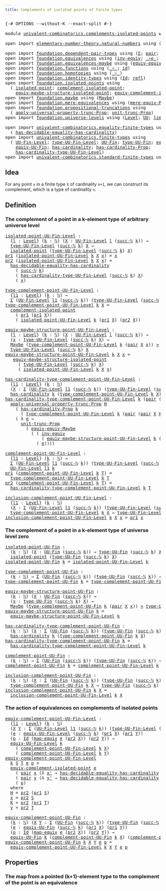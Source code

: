 ```yaml
---
title: Complements of isolated points of finite types
---
```


<pre class="Agda"><a id="72" class="Symbol">{-#</a> <a id="76" class="Keyword">OPTIONS</a> <a id="84" class="Pragma">--without-K</a> <a id="96" class="Pragma">--exact-split</a> <a id="110" class="Symbol">#-}</a>

<a id="115" class="Keyword">module</a> <a id="122" href="univalent-combinatorics.complements-isolated-points.html" class="Module">univalent-combinatorics.complements-isolated-points</a> <a id="174" class="Keyword">where</a>

<a id="181" class="Keyword">open</a> <a id="186" class="Keyword">import</a> <a id="193" href="elementary-number-theory.natural-numbers.html" class="Module">elementary-number-theory.natural-numbers</a> <a id="234" class="Keyword">using</a> <a id="240" class="Symbol">(</a><a id="241" href="elementary-number-theory.natural-numbers.html#1530" class="Datatype">ℕ</a><a id="242" class="Symbol">;</a> <a id="244" href="elementary-number-theory.natural-numbers.html#1551" class="InductiveConstructor">zero-ℕ</a><a id="250" class="Symbol">;</a> <a id="252" href="elementary-number-theory.natural-numbers.html#1564" class="InductiveConstructor">succ-ℕ</a><a id="258" class="Symbol">)</a>

<a id="261" class="Keyword">open</a> <a id="266" class="Keyword">import</a> <a id="273" href="foundation.dependent-pair-types.html" class="Module">foundation.dependent-pair-types</a> <a id="305" class="Keyword">using</a> <a id="311" class="Symbol">(</a><a id="312" href="foundation-core.dependent-pair-types.html#515" class="Record">Σ</a><a id="313" class="Symbol">;</a> <a id="315" href="foundation-core.dependent-pair-types.html#588" class="InductiveConstructor">pair</a><a id="319" class="Symbol">;</a> <a id="321" href="foundation-core.dependent-pair-types.html#605" class="Field">pr1</a><a id="324" class="Symbol">;</a> <a id="326" href="foundation-core.dependent-pair-types.html#617" class="Field">pr2</a><a id="329" class="Symbol">)</a>
<a id="331" class="Keyword">open</a> <a id="336" class="Keyword">import</a> <a id="343" href="foundation.equivalences.html" class="Module">foundation.equivalences</a> <a id="367" class="Keyword">using</a> <a id="373" class="Symbol">(</a><a id="374" href="foundation-core.equivalences.html#5721" class="Function">inv-equiv</a><a id="383" class="Symbol">;</a> <a id="385" href="foundation-core.equivalences.html#7869" class="Function Operator">_∘e_</a><a id="389" class="Symbol">;</a> <a id="391" href="foundation-core.equivalences.html#1621" class="Function Operator">_≃_</a><a id="394" class="Symbol">;</a> <a id="396" href="foundation-core.equivalences.html#1821" class="Function">map-equiv</a><a id="405" class="Symbol">)</a>
<a id="407" class="Keyword">open</a> <a id="412" class="Keyword">import</a> <a id="419" href="foundation.equivalences-maybe.html" class="Module">foundation.equivalences-maybe</a> <a id="449" class="Keyword">using</a> <a id="455" class="Symbol">(</a><a id="456" href="foundation.equivalences-maybe.html#15463" class="Function">equiv-equiv-Maybe</a><a id="473" class="Symbol">)</a>
<a id="475" class="Keyword">open</a> <a id="480" class="Keyword">import</a> <a id="487" href="foundation.functions.html" class="Module">foundation.functions</a> <a id="508" class="Keyword">using</a> <a id="514" class="Symbol">(</a><a id="515" href="foundation-core.functions.html#420" class="Function Operator">_∘_</a><a id="518" class="Symbol">;</a> <a id="520" href="foundation-core.functions.html#322" class="Function">id</a><a id="522" class="Symbol">)</a>
<a id="524" class="Keyword">open</a> <a id="529" class="Keyword">import</a> <a id="536" href="foundation.homotopies.html" class="Module">foundation.homotopies</a> <a id="558" class="Keyword">using</a> <a id="564" class="Symbol">(</a><a id="565" href="foundation-core.homotopies.html#627" class="Function Operator">_~_</a><a id="568" class="Symbol">)</a>
<a id="570" class="Keyword">open</a> <a id="575" class="Keyword">import</a> <a id="582" href="foundation.identity-types.html" class="Module">foundation.identity-types</a> <a id="608" class="Keyword">using</a> <a id="614" class="Symbol">(</a><a id="615" href="foundation-core.identity-types.html#1767" class="Datatype">Id</a><a id="617" class="Symbol">;</a> <a id="619" href="foundation-core.identity-types.html#1820" class="InductiveConstructor">refl</a><a id="623" class="Symbol">)</a>
<a id="625" class="Keyword">open</a> <a id="630" class="Keyword">import</a> <a id="637" href="foundation.isolated-points.html" class="Module">foundation.isolated-points</a> <a id="664" class="Keyword">using</a>
  <a id="672" class="Symbol">(</a> <a id="674" href="foundation.isolated-points.html#2337" class="Function">isolated-point</a><a id="688" class="Symbol">;</a> <a id="690" href="foundation.isolated-points.html#2473" class="Function">complement-isolated-point</a><a id="715" class="Symbol">;</a>
    <a id="721" href="foundation.isolated-points.html#11456" class="Function">equiv-maybe-structure-isolated-point</a><a id="757" class="Symbol">;</a> <a id="759" href="foundation.isolated-points.html#11989" class="Function">equiv-complement-isolated-point</a><a id="790" class="Symbol">)</a>
<a id="792" class="Keyword">open</a> <a id="797" class="Keyword">import</a> <a id="804" href="foundation.maybe.html" class="Module">foundation.maybe</a> <a id="821" class="Keyword">using</a> <a id="827" class="Symbol">(</a><a id="828" href="foundation.maybe.html#1463" class="Function">Maybe</a><a id="833" class="Symbol">)</a>
<a id="835" class="Keyword">open</a> <a id="840" class="Keyword">import</a> <a id="847" href="foundation.mere-equivalences.html" class="Module">foundation.mere-equivalences</a> <a id="876" class="Keyword">using</a> <a id="882" class="Symbol">(</a><a id="883" href="foundation.mere-equivalences.html#1301" class="Function">mere-equiv-Prop</a><a id="898" class="Symbol">)</a>
<a id="900" class="Keyword">open</a> <a id="905" class="Keyword">import</a> <a id="912" href="foundation.propositional-truncations.html" class="Module">foundation.propositional-truncations</a> <a id="949" class="Keyword">using</a>
  <a id="957" class="Symbol">(</a> <a id="959" href="foundation.propositional-truncations.html#5611" class="Function">apply-universal-property-trunc-Prop</a><a id="994" class="Symbol">;</a> <a id="996" href="foundation.propositional-truncations.html#2132" class="Function">unit-trunc-Prop</a><a id="1011" class="Symbol">)</a>
<a id="1013" class="Keyword">open</a> <a id="1018" class="Keyword">import</a> <a id="1025" href="foundation.universe-levels.html" class="Module">foundation.universe-levels</a> <a id="1052" class="Keyword">using</a> <a id="1058" class="Symbol">(</a><a id="1059" href="Agda.Primitive.html#597" class="Postulate">Level</a><a id="1064" class="Symbol">;</a> <a id="1066" href="foundation-core.universe-levels.html#235" class="Primitive">UU</a><a id="1068" class="Symbol">;</a> <a id="1070" href="Agda.Primitive.html#764" class="Primitive">lzero</a><a id="1075" class="Symbol">)</a>

<a id="1078" class="Keyword">open</a> <a id="1083" class="Keyword">import</a> <a id="1090" href="univalent-combinatorics.equality-finite-types.html" class="Module">univalent-combinatorics.equality-finite-types</a> <a id="1136" class="Keyword">using</a>
  <a id="1144" class="Symbol">(</a> <a id="1146" href="univalent-combinatorics.equality-finite-types.html#3057" class="Function">has-decidable-equality-has-cardinality</a><a id="1184" class="Symbol">)</a>
<a id="1186" class="Keyword">open</a> <a id="1191" class="Keyword">import</a> <a id="1198" href="univalent-combinatorics.finite-types.html" class="Module">univalent-combinatorics.finite-types</a> <a id="1235" class="Keyword">using</a>
  <a id="1243" class="Symbol">(</a> <a id="1245" href="univalent-combinatorics.finite-types.html#5255" class="Function">UU-Fin-Level</a><a id="1257" class="Symbol">;</a> <a id="1259" href="univalent-combinatorics.finite-types.html#5350" class="Function">type-UU-Fin-Level</a><a id="1276" class="Symbol">;</a> <a id="1278" href="univalent-combinatorics.finite-types.html#5722" class="Function">UU-Fin</a><a id="1284" class="Symbol">;</a> <a id="1286" href="univalent-combinatorics.finite-types.html#5784" class="Function">type-UU-Fin</a><a id="1297" class="Symbol">;</a> <a id="1299" href="univalent-combinatorics.finite-types.html#18951" class="Function">equiv-UU-Fin-Level</a><a id="1317" class="Symbol">;</a>
    <a id="1323" href="univalent-combinatorics.finite-types.html#20425" class="Function">equiv-UU-Fin</a><a id="1335" class="Symbol">;</a> <a id="1337" href="univalent-combinatorics.finite-types.html#5078" class="Function">has-cardinality</a><a id="1352" class="Symbol">;</a> <a id="1354" href="univalent-combinatorics.finite-types.html#4964" class="Function">has-cardinality-Prop</a><a id="1374" class="Symbol">;</a>
    <a id="1380" href="univalent-combinatorics.finite-types.html#5458" class="Function">has-cardinality-type-UU-Fin-Level</a><a id="1413" class="Symbol">)</a>
<a id="1415" class="Keyword">open</a> <a id="1420" class="Keyword">import</a> <a id="1427" href="univalent-combinatorics.standard-finite-types.html" class="Module">univalent-combinatorics.standard-finite-types</a> <a id="1473" class="Keyword">using</a> <a id="1479" class="Symbol">(</a><a id="1480" href="univalent-combinatorics.standard-finite-types.html#2396" class="Function">Fin</a><a id="1483" class="Symbol">)</a>
</pre>
## Idea

For any point `x` in a finite type `X` of cardinality `n+1`, we can construct its complement, which is a type of cardinality `n`.

## Definition

### The complement of a point in a k-element type of arbitrary universe level

<pre class="Agda"><a id="isolated-point-UU-Fin-Level"></a><a id="1732" href="univalent-combinatorics.complements-isolated-points.html#1732" class="Function">isolated-point-UU-Fin-Level</a> <a id="1760" class="Symbol">:</a>
  <a id="1764" class="Symbol">{</a><a id="1765" href="univalent-combinatorics.complements-isolated-points.html#1765" class="Bound">l</a> <a id="1767" class="Symbol">:</a> <a id="1769" href="Agda.Primitive.html#597" class="Postulate">Level</a><a id="1774" class="Symbol">}</a> <a id="1776" class="Symbol">(</a><a id="1777" href="univalent-combinatorics.complements-isolated-points.html#1777" class="Bound">k</a> <a id="1779" class="Symbol">:</a> <a id="1781" href="elementary-number-theory.natural-numbers.html#1530" class="Datatype">ℕ</a><a id="1782" class="Symbol">)</a> <a id="1784" class="Symbol">(</a><a id="1785" href="univalent-combinatorics.complements-isolated-points.html#1785" class="Bound">X</a> <a id="1787" class="Symbol">:</a> <a id="1789" href="univalent-combinatorics.finite-types.html#5255" class="Function">UU-Fin-Level</a> <a id="1802" href="univalent-combinatorics.complements-isolated-points.html#1765" class="Bound">l</a> <a id="1804" class="Symbol">(</a><a id="1805" href="elementary-number-theory.natural-numbers.html#1564" class="InductiveConstructor">succ-ℕ</a> <a id="1812" href="univalent-combinatorics.complements-isolated-points.html#1777" class="Bound">k</a><a id="1813" class="Symbol">))</a> <a id="1816" class="Symbol">→</a>
  <a id="1820" href="univalent-combinatorics.finite-types.html#5350" class="Function">type-UU-Fin-Level</a> <a id="1838" class="Symbol">(</a><a id="1839" href="elementary-number-theory.natural-numbers.html#1564" class="InductiveConstructor">succ-ℕ</a> <a id="1846" href="univalent-combinatorics.complements-isolated-points.html#1777" class="Bound">k</a><a id="1847" class="Symbol">)</a> <a id="1849" href="univalent-combinatorics.complements-isolated-points.html#1785" class="Bound">X</a> <a id="1851" class="Symbol">→</a>
  <a id="1855" href="foundation.isolated-points.html#2337" class="Function">isolated-point</a> <a id="1870" class="Symbol">(</a><a id="1871" href="univalent-combinatorics.finite-types.html#5350" class="Function">type-UU-Fin-Level</a> <a id="1889" class="Symbol">(</a><a id="1890" href="elementary-number-theory.natural-numbers.html#1564" class="InductiveConstructor">succ-ℕ</a> <a id="1897" href="univalent-combinatorics.complements-isolated-points.html#1777" class="Bound">k</a><a id="1898" class="Symbol">)</a> <a id="1900" href="univalent-combinatorics.complements-isolated-points.html#1785" class="Bound">X</a><a id="1901" class="Symbol">)</a>
<a id="1903" href="foundation-core.dependent-pair-types.html#605" class="Field">pr1</a> <a id="1907" class="Symbol">(</a><a id="1908" href="univalent-combinatorics.complements-isolated-points.html#1732" class="Function">isolated-point-UU-Fin-Level</a> <a id="1936" href="univalent-combinatorics.complements-isolated-points.html#1936" class="Bound">k</a> <a id="1938" href="univalent-combinatorics.complements-isolated-points.html#1938" class="Bound">X</a> <a id="1940" href="univalent-combinatorics.complements-isolated-points.html#1940" class="Bound">x</a><a id="1941" class="Symbol">)</a> <a id="1943" class="Symbol">=</a> <a id="1945" href="univalent-combinatorics.complements-isolated-points.html#1940" class="Bound">x</a>
<a id="1947" href="foundation-core.dependent-pair-types.html#617" class="Field">pr2</a> <a id="1951" class="Symbol">(</a><a id="1952" href="univalent-combinatorics.complements-isolated-points.html#1732" class="Function">isolated-point-UU-Fin-Level</a> <a id="1980" href="univalent-combinatorics.complements-isolated-points.html#1980" class="Bound">k</a> <a id="1982" href="univalent-combinatorics.complements-isolated-points.html#1982" class="Bound">X</a> <a id="1984" href="univalent-combinatorics.complements-isolated-points.html#1984" class="Bound">x</a><a id="1985" class="Symbol">)</a> <a id="1987" class="Symbol">=</a>
  <a id="1991" href="univalent-combinatorics.equality-finite-types.html#3057" class="Function">has-decidable-equality-has-cardinality</a>
    <a id="2034" class="Symbol">(</a> <a id="2036" href="elementary-number-theory.natural-numbers.html#1564" class="InductiveConstructor">succ-ℕ</a> <a id="2043" href="univalent-combinatorics.complements-isolated-points.html#1980" class="Bound">k</a><a id="2044" class="Symbol">)</a>
    <a id="2050" class="Symbol">(</a> <a id="2052" href="univalent-combinatorics.finite-types.html#5458" class="Function">has-cardinality-type-UU-Fin-Level</a> <a id="2086" class="Symbol">(</a><a id="2087" href="elementary-number-theory.natural-numbers.html#1564" class="InductiveConstructor">succ-ℕ</a> <a id="2094" href="univalent-combinatorics.complements-isolated-points.html#1980" class="Bound">k</a><a id="2095" class="Symbol">)</a> <a id="2097" href="univalent-combinatorics.complements-isolated-points.html#1982" class="Bound">X</a><a id="2098" class="Symbol">)</a>
    <a id="2104" class="Symbol">(</a> <a id="2106" href="univalent-combinatorics.complements-isolated-points.html#1984" class="Bound">x</a><a id="2107" class="Symbol">)</a>

<a id="type-complement-point-UU-Fin-Level"></a><a id="2110" href="univalent-combinatorics.complements-isolated-points.html#2110" class="Function">type-complement-point-UU-Fin-Level</a> <a id="2145" class="Symbol">:</a>
  <a id="2149" class="Symbol">{</a><a id="2150" href="univalent-combinatorics.complements-isolated-points.html#2150" class="Bound">l1</a> <a id="2153" class="Symbol">:</a> <a id="2155" href="Agda.Primitive.html#597" class="Postulate">Level</a><a id="2160" class="Symbol">}</a> <a id="2162" class="Symbol">(</a><a id="2163" href="univalent-combinatorics.complements-isolated-points.html#2163" class="Bound">k</a> <a id="2165" class="Symbol">:</a> <a id="2167" href="elementary-number-theory.natural-numbers.html#1530" class="Datatype">ℕ</a><a id="2168" class="Symbol">)</a> <a id="2170" class="Symbol">→</a>
  <a id="2174" href="foundation-core.dependent-pair-types.html#515" class="Record">Σ</a> <a id="2176" class="Symbol">(</a><a id="2177" href="univalent-combinatorics.finite-types.html#5255" class="Function">UU-Fin-Level</a> <a id="2190" href="univalent-combinatorics.complements-isolated-points.html#2150" class="Bound">l1</a> <a id="2193" class="Symbol">(</a><a id="2194" href="elementary-number-theory.natural-numbers.html#1564" class="InductiveConstructor">succ-ℕ</a> <a id="2201" href="univalent-combinatorics.complements-isolated-points.html#2163" class="Bound">k</a><a id="2202" class="Symbol">))</a> <a id="2205" class="Symbol">(</a><a id="2206" href="univalent-combinatorics.finite-types.html#5350" class="Function">type-UU-Fin-Level</a> <a id="2224" class="Symbol">(</a><a id="2225" href="elementary-number-theory.natural-numbers.html#1564" class="InductiveConstructor">succ-ℕ</a> <a id="2232" href="univalent-combinatorics.complements-isolated-points.html#2163" class="Bound">k</a><a id="2233" class="Symbol">))</a> <a id="2236" class="Symbol">→</a> <a id="2238" href="foundation-core.universe-levels.html#235" class="Primitive">UU</a> <a id="2241" href="univalent-combinatorics.complements-isolated-points.html#2150" class="Bound">l1</a>
<a id="2244" href="univalent-combinatorics.complements-isolated-points.html#2110" class="Function">type-complement-point-UU-Fin-Level</a> <a id="2279" href="univalent-combinatorics.complements-isolated-points.html#2279" class="Bound">k</a> <a id="2281" href="univalent-combinatorics.complements-isolated-points.html#2281" class="Bound">X</a> <a id="2283" class="Symbol">=</a>
  <a id="2287" href="foundation.isolated-points.html#2473" class="Function">complement-isolated-point</a>
    <a id="2317" class="Symbol">(</a> <a id="2319" href="foundation-core.dependent-pair-types.html#605" class="Field">pr1</a> <a id="2323" class="Symbol">(</a><a id="2324" href="foundation-core.dependent-pair-types.html#605" class="Field">pr1</a> <a id="2328" href="univalent-combinatorics.complements-isolated-points.html#2281" class="Bound">X</a><a id="2329" class="Symbol">))</a>
    <a id="2336" class="Symbol">(</a> <a id="2338" href="univalent-combinatorics.complements-isolated-points.html#1732" class="Function">isolated-point-UU-Fin-Level</a> <a id="2366" href="univalent-combinatorics.complements-isolated-points.html#2279" class="Bound">k</a> <a id="2368" class="Symbol">(</a><a id="2369" href="foundation-core.dependent-pair-types.html#605" class="Field">pr1</a> <a id="2373" href="univalent-combinatorics.complements-isolated-points.html#2281" class="Bound">X</a><a id="2374" class="Symbol">)</a> <a id="2376" class="Symbol">(</a><a id="2377" href="foundation-core.dependent-pair-types.html#617" class="Field">pr2</a> <a id="2381" href="univalent-combinatorics.complements-isolated-points.html#2281" class="Bound">X</a><a id="2382" class="Symbol">))</a>

<a id="equiv-maybe-structure-point-UU-Fin-Level"></a><a id="2386" href="univalent-combinatorics.complements-isolated-points.html#2386" class="Function">equiv-maybe-structure-point-UU-Fin-Level</a> <a id="2427" class="Symbol">:</a>
  <a id="2431" class="Symbol">{</a><a id="2432" href="univalent-combinatorics.complements-isolated-points.html#2432" class="Bound">l</a> <a id="2434" class="Symbol">:</a> <a id="2436" href="Agda.Primitive.html#597" class="Postulate">Level</a><a id="2441" class="Symbol">}</a> <a id="2443" class="Symbol">(</a><a id="2444" href="univalent-combinatorics.complements-isolated-points.html#2444" class="Bound">k</a> <a id="2446" class="Symbol">:</a> <a id="2448" href="elementary-number-theory.natural-numbers.html#1530" class="Datatype">ℕ</a><a id="2449" class="Symbol">)</a> <a id="2451" class="Symbol">(</a><a id="2452" href="univalent-combinatorics.complements-isolated-points.html#2452" class="Bound">X</a> <a id="2454" class="Symbol">:</a> <a id="2456" href="univalent-combinatorics.finite-types.html#5255" class="Function">UU-Fin-Level</a> <a id="2469" href="univalent-combinatorics.complements-isolated-points.html#2432" class="Bound">l</a> <a id="2471" class="Symbol">(</a><a id="2472" href="elementary-number-theory.natural-numbers.html#1564" class="InductiveConstructor">succ-ℕ</a> <a id="2479" href="univalent-combinatorics.complements-isolated-points.html#2444" class="Bound">k</a><a id="2480" class="Symbol">))</a> <a id="2483" class="Symbol">→</a>
  <a id="2487" class="Symbol">(</a><a id="2488" href="univalent-combinatorics.complements-isolated-points.html#2488" class="Bound">x</a> <a id="2490" class="Symbol">:</a> <a id="2492" href="univalent-combinatorics.finite-types.html#5350" class="Function">type-UU-Fin-Level</a> <a id="2510" class="Symbol">(</a><a id="2511" href="elementary-number-theory.natural-numbers.html#1564" class="InductiveConstructor">succ-ℕ</a> <a id="2518" href="univalent-combinatorics.complements-isolated-points.html#2444" class="Bound">k</a><a id="2519" class="Symbol">)</a> <a id="2521" href="univalent-combinatorics.complements-isolated-points.html#2452" class="Bound">X</a><a id="2522" class="Symbol">)</a> <a id="2524" class="Symbol">→</a>
  <a id="2528" href="foundation.maybe.html#1463" class="Function">Maybe</a> <a id="2534" class="Symbol">(</a><a id="2535" href="univalent-combinatorics.complements-isolated-points.html#2110" class="Function">type-complement-point-UU-Fin-Level</a> <a id="2570" href="univalent-combinatorics.complements-isolated-points.html#2444" class="Bound">k</a> <a id="2572" class="Symbol">(</a><a id="2573" href="foundation-core.dependent-pair-types.html#588" class="InductiveConstructor">pair</a> <a id="2578" href="univalent-combinatorics.complements-isolated-points.html#2452" class="Bound">X</a> <a id="2580" href="univalent-combinatorics.complements-isolated-points.html#2488" class="Bound">x</a><a id="2581" class="Symbol">))</a> <a id="2584" href="foundation-core.equivalences.html#1621" class="Function Operator">≃</a>
  <a id="2588" href="univalent-combinatorics.finite-types.html#5350" class="Function">type-UU-Fin-Level</a> <a id="2606" class="Symbol">(</a><a id="2607" href="elementary-number-theory.natural-numbers.html#1564" class="InductiveConstructor">succ-ℕ</a> <a id="2614" href="univalent-combinatorics.complements-isolated-points.html#2444" class="Bound">k</a><a id="2615" class="Symbol">)</a> <a id="2617" href="univalent-combinatorics.complements-isolated-points.html#2452" class="Bound">X</a>
<a id="2619" href="univalent-combinatorics.complements-isolated-points.html#2386" class="Function">equiv-maybe-structure-point-UU-Fin-Level</a> <a id="2660" href="univalent-combinatorics.complements-isolated-points.html#2660" class="Bound">k</a> <a id="2662" href="univalent-combinatorics.complements-isolated-points.html#2662" class="Bound">X</a> <a id="2664" href="univalent-combinatorics.complements-isolated-points.html#2664" class="Bound">x</a> <a id="2666" class="Symbol">=</a>
   <a id="2671" href="foundation.isolated-points.html#11456" class="Function">equiv-maybe-structure-isolated-point</a>
     <a id="2713" class="Symbol">(</a> <a id="2715" href="univalent-combinatorics.finite-types.html#5350" class="Function">type-UU-Fin-Level</a> <a id="2733" class="Symbol">(</a><a id="2734" href="elementary-number-theory.natural-numbers.html#1564" class="InductiveConstructor">succ-ℕ</a> <a id="2741" href="univalent-combinatorics.complements-isolated-points.html#2660" class="Bound">k</a><a id="2742" class="Symbol">)</a> <a id="2744" href="univalent-combinatorics.complements-isolated-points.html#2662" class="Bound">X</a><a id="2745" class="Symbol">)</a>
     <a id="2752" class="Symbol">(</a> <a id="2754" href="univalent-combinatorics.complements-isolated-points.html#1732" class="Function">isolated-point-UU-Fin-Level</a> <a id="2782" href="univalent-combinatorics.complements-isolated-points.html#2660" class="Bound">k</a> <a id="2784" href="univalent-combinatorics.complements-isolated-points.html#2662" class="Bound">X</a> <a id="2786" href="univalent-combinatorics.complements-isolated-points.html#2664" class="Bound">x</a><a id="2787" class="Symbol">)</a>

<a id="has-cardinality-type-complement-point-UU-Fin-Level"></a><a id="2790" href="univalent-combinatorics.complements-isolated-points.html#2790" class="Function">has-cardinality-type-complement-point-UU-Fin-Level</a> <a id="2841" class="Symbol">:</a>
  <a id="2845" class="Symbol">{</a><a id="2846" href="univalent-combinatorics.complements-isolated-points.html#2846" class="Bound">l1</a> <a id="2849" class="Symbol">:</a> <a id="2851" href="Agda.Primitive.html#597" class="Postulate">Level</a><a id="2856" class="Symbol">}</a> <a id="2858" class="Symbol">(</a><a id="2859" href="univalent-combinatorics.complements-isolated-points.html#2859" class="Bound">k</a> <a id="2861" class="Symbol">:</a> <a id="2863" href="elementary-number-theory.natural-numbers.html#1530" class="Datatype">ℕ</a><a id="2864" class="Symbol">)</a>
  <a id="2868" class="Symbol">(</a><a id="2869" href="univalent-combinatorics.complements-isolated-points.html#2869" class="Bound">X</a> <a id="2871" class="Symbol">:</a> <a id="2873" href="foundation-core.dependent-pair-types.html#515" class="Record">Σ</a> <a id="2875" class="Symbol">(</a><a id="2876" href="univalent-combinatorics.finite-types.html#5255" class="Function">UU-Fin-Level</a> <a id="2889" href="univalent-combinatorics.complements-isolated-points.html#2846" class="Bound">l1</a> <a id="2892" class="Symbol">(</a><a id="2893" href="elementary-number-theory.natural-numbers.html#1564" class="InductiveConstructor">succ-ℕ</a> <a id="2900" href="univalent-combinatorics.complements-isolated-points.html#2859" class="Bound">k</a><a id="2901" class="Symbol">))</a> <a id="2904" class="Symbol">(</a><a id="2905" href="univalent-combinatorics.finite-types.html#5350" class="Function">type-UU-Fin-Level</a> <a id="2923" class="Symbol">(</a><a id="2924" href="elementary-number-theory.natural-numbers.html#1564" class="InductiveConstructor">succ-ℕ</a> <a id="2931" href="univalent-combinatorics.complements-isolated-points.html#2859" class="Bound">k</a><a id="2932" class="Symbol">)))</a> <a id="2936" class="Symbol">→</a>
  <a id="2940" href="univalent-combinatorics.finite-types.html#5078" class="Function">has-cardinality</a> <a id="2956" href="univalent-combinatorics.complements-isolated-points.html#2859" class="Bound">k</a> <a id="2958" class="Symbol">(</a><a id="2959" href="univalent-combinatorics.complements-isolated-points.html#2110" class="Function">type-complement-point-UU-Fin-Level</a> <a id="2994" href="univalent-combinatorics.complements-isolated-points.html#2859" class="Bound">k</a> <a id="2996" href="univalent-combinatorics.complements-isolated-points.html#2869" class="Bound">X</a><a id="2997" class="Symbol">)</a>
<a id="2999" href="univalent-combinatorics.complements-isolated-points.html#2790" class="Function">has-cardinality-type-complement-point-UU-Fin-Level</a> <a id="3050" href="univalent-combinatorics.complements-isolated-points.html#3050" class="Bound">k</a> <a id="3052" class="Symbol">(</a><a id="3053" href="foundation-core.dependent-pair-types.html#588" class="InductiveConstructor">pair</a> <a id="3058" class="Symbol">(</a><a id="3059" href="foundation-core.dependent-pair-types.html#588" class="InductiveConstructor">pair</a> <a id="3064" href="univalent-combinatorics.complements-isolated-points.html#3064" class="Bound">X</a> <a id="3066" href="univalent-combinatorics.complements-isolated-points.html#3066" class="Bound">H</a><a id="3067" class="Symbol">)</a> <a id="3069" href="univalent-combinatorics.complements-isolated-points.html#3069" class="Bound">x</a><a id="3070" class="Symbol">)</a> <a id="3072" class="Symbol">=</a>
  <a id="3076" href="foundation.propositional-truncations.html#5611" class="Function">apply-universal-property-trunc-Prop</a> <a id="3112" href="univalent-combinatorics.complements-isolated-points.html#3066" class="Bound">H</a>
    <a id="3118" class="Symbol">(</a> <a id="3120" href="univalent-combinatorics.finite-types.html#4964" class="Function">has-cardinality-Prop</a> <a id="3141" href="univalent-combinatorics.complements-isolated-points.html#3050" class="Bound">k</a>
      <a id="3149" class="Symbol">(</a> <a id="3151" href="univalent-combinatorics.complements-isolated-points.html#2110" class="Function">type-complement-point-UU-Fin-Level</a> <a id="3186" href="univalent-combinatorics.complements-isolated-points.html#3050" class="Bound">k</a> <a id="3188" class="Symbol">(</a><a id="3189" href="foundation-core.dependent-pair-types.html#588" class="InductiveConstructor">pair</a> <a id="3194" class="Symbol">(</a><a id="3195" href="foundation-core.dependent-pair-types.html#588" class="InductiveConstructor">pair</a> <a id="3200" href="univalent-combinatorics.complements-isolated-points.html#3064" class="Bound">X</a> <a id="3202" href="univalent-combinatorics.complements-isolated-points.html#3066" class="Bound">H</a><a id="3203" class="Symbol">)</a> <a id="3205" href="univalent-combinatorics.complements-isolated-points.html#3069" class="Bound">x</a><a id="3206" class="Symbol">)))</a>
    <a id="3214" class="Symbol">(</a> <a id="3216" class="Symbol">λ</a> <a id="3218" href="univalent-combinatorics.complements-isolated-points.html#3218" class="Bound">e</a> <a id="3220" class="Symbol">→</a>
      <a id="3228" href="foundation.propositional-truncations.html#2132" class="Function">unit-trunc-Prop</a>
        <a id="3252" class="Symbol">(</a> <a id="3254" href="foundation.equivalences-maybe.html#15463" class="Function">equiv-equiv-Maybe</a>
          <a id="3282" class="Symbol">(</a> <a id="3284" class="Symbol">(</a> <a id="3286" href="foundation-core.equivalences.html#5721" class="Function">inv-equiv</a>
              <a id="3310" class="Symbol">(</a> <a id="3312" href="univalent-combinatorics.complements-isolated-points.html#2386" class="Function">equiv-maybe-structure-point-UU-Fin-Level</a> <a id="3353" href="univalent-combinatorics.complements-isolated-points.html#3050" class="Bound">k</a> <a id="3355" class="Symbol">(</a><a id="3356" href="foundation-core.dependent-pair-types.html#588" class="InductiveConstructor">pair</a> <a id="3361" href="univalent-combinatorics.complements-isolated-points.html#3064" class="Bound">X</a> <a id="3363" href="univalent-combinatorics.complements-isolated-points.html#3066" class="Bound">H</a><a id="3364" class="Symbol">)</a> <a id="3366" href="univalent-combinatorics.complements-isolated-points.html#3069" class="Bound">x</a><a id="3367" class="Symbol">))</a> <a id="3370" href="foundation-core.equivalences.html#7869" class="Function Operator">∘e</a>
            <a id="3385" class="Symbol">(</a> <a id="3387" href="univalent-combinatorics.complements-isolated-points.html#3218" class="Bound">e</a><a id="3388" class="Symbol">))))</a>
  
<a id="complement-point-UU-Fin-Level"></a><a id="3396" href="univalent-combinatorics.complements-isolated-points.html#3396" class="Function">complement-point-UU-Fin-Level</a> <a id="3426" class="Symbol">:</a>
  <a id="3430" class="Symbol">{</a><a id="3431" href="univalent-combinatorics.complements-isolated-points.html#3431" class="Bound">l1</a> <a id="3434" class="Symbol">:</a> <a id="3436" href="Agda.Primitive.html#597" class="Postulate">Level</a><a id="3441" class="Symbol">}</a> <a id="3443" class="Symbol">(</a><a id="3444" href="univalent-combinatorics.complements-isolated-points.html#3444" class="Bound">k</a> <a id="3446" class="Symbol">:</a> <a id="3448" href="elementary-number-theory.natural-numbers.html#1530" class="Datatype">ℕ</a><a id="3449" class="Symbol">)</a> <a id="3451" class="Symbol">→</a>
  <a id="3455" href="foundation-core.dependent-pair-types.html#515" class="Record">Σ</a> <a id="3457" class="Symbol">(</a><a id="3458" href="univalent-combinatorics.finite-types.html#5255" class="Function">UU-Fin-Level</a> <a id="3471" href="univalent-combinatorics.complements-isolated-points.html#3431" class="Bound">l1</a> <a id="3474" class="Symbol">(</a><a id="3475" href="elementary-number-theory.natural-numbers.html#1564" class="InductiveConstructor">succ-ℕ</a> <a id="3482" href="univalent-combinatorics.complements-isolated-points.html#3444" class="Bound">k</a><a id="3483" class="Symbol">))</a> <a id="3486" class="Symbol">(</a><a id="3487" href="univalent-combinatorics.finite-types.html#5350" class="Function">type-UU-Fin-Level</a> <a id="3505" class="Symbol">(</a><a id="3506" href="elementary-number-theory.natural-numbers.html#1564" class="InductiveConstructor">succ-ℕ</a> <a id="3513" href="univalent-combinatorics.complements-isolated-points.html#3444" class="Bound">k</a><a id="3514" class="Symbol">))</a> <a id="3517" class="Symbol">→</a>
  <a id="3521" href="univalent-combinatorics.finite-types.html#5255" class="Function">UU-Fin-Level</a> <a id="3534" href="univalent-combinatorics.complements-isolated-points.html#3431" class="Bound">l1</a> <a id="3537" href="univalent-combinatorics.complements-isolated-points.html#3444" class="Bound">k</a>
<a id="3539" href="foundation-core.dependent-pair-types.html#605" class="Field">pr1</a> <a id="3543" class="Symbol">(</a><a id="3544" href="univalent-combinatorics.complements-isolated-points.html#3396" class="Function">complement-point-UU-Fin-Level</a> <a id="3574" href="univalent-combinatorics.complements-isolated-points.html#3574" class="Bound">k</a> <a id="3576" href="univalent-combinatorics.complements-isolated-points.html#3576" class="Bound">T</a><a id="3577" class="Symbol">)</a> <a id="3579" class="Symbol">=</a>
  <a id="3583" href="univalent-combinatorics.complements-isolated-points.html#2110" class="Function">type-complement-point-UU-Fin-Level</a> <a id="3618" href="univalent-combinatorics.complements-isolated-points.html#3574" class="Bound">k</a> <a id="3620" href="univalent-combinatorics.complements-isolated-points.html#3576" class="Bound">T</a>
<a id="3622" href="foundation-core.dependent-pair-types.html#617" class="Field">pr2</a> <a id="3626" class="Symbol">(</a><a id="3627" href="univalent-combinatorics.complements-isolated-points.html#3396" class="Function">complement-point-UU-Fin-Level</a> <a id="3657" href="univalent-combinatorics.complements-isolated-points.html#3657" class="Bound">k</a> <a id="3659" href="univalent-combinatorics.complements-isolated-points.html#3659" class="Bound">T</a><a id="3660" class="Symbol">)</a> <a id="3662" class="Symbol">=</a>
  <a id="3666" href="univalent-combinatorics.complements-isolated-points.html#2790" class="Function">has-cardinality-type-complement-point-UU-Fin-Level</a> <a id="3717" href="univalent-combinatorics.complements-isolated-points.html#3657" class="Bound">k</a> <a id="3719" href="univalent-combinatorics.complements-isolated-points.html#3659" class="Bound">T</a>

<a id="inclusion-complement-point-UU-Fin-Level"></a><a id="3722" href="univalent-combinatorics.complements-isolated-points.html#3722" class="Function">inclusion-complement-point-UU-Fin-Level</a> <a id="3762" class="Symbol">:</a>
  <a id="3766" class="Symbol">{</a><a id="3767" href="univalent-combinatorics.complements-isolated-points.html#3767" class="Bound">l1</a> <a id="3770" class="Symbol">:</a> <a id="3772" href="Agda.Primitive.html#597" class="Postulate">Level</a><a id="3777" class="Symbol">}</a> <a id="3779" class="Symbol">(</a><a id="3780" href="univalent-combinatorics.complements-isolated-points.html#3780" class="Bound">k</a> <a id="3782" class="Symbol">:</a> <a id="3784" href="elementary-number-theory.natural-numbers.html#1530" class="Datatype">ℕ</a><a id="3785" class="Symbol">)</a>
  <a id="3789" class="Symbol">(</a><a id="3790" href="univalent-combinatorics.complements-isolated-points.html#3790" class="Bound">X</a> <a id="3792" class="Symbol">:</a> <a id="3794" href="foundation-core.dependent-pair-types.html#515" class="Record">Σ</a> <a id="3796" class="Symbol">(</a><a id="3797" href="univalent-combinatorics.finite-types.html#5255" class="Function">UU-Fin-Level</a> <a id="3810" href="univalent-combinatorics.complements-isolated-points.html#3767" class="Bound">l1</a> <a id="3813" class="Symbol">(</a><a id="3814" href="elementary-number-theory.natural-numbers.html#1564" class="InductiveConstructor">succ-ℕ</a> <a id="3821" href="univalent-combinatorics.complements-isolated-points.html#3780" class="Bound">k</a><a id="3822" class="Symbol">))</a> <a id="3825" class="Symbol">(</a><a id="3826" href="univalent-combinatorics.finite-types.html#5350" class="Function">type-UU-Fin-Level</a> <a id="3844" class="Symbol">(</a><a id="3845" href="elementary-number-theory.natural-numbers.html#1564" class="InductiveConstructor">succ-ℕ</a> <a id="3852" href="univalent-combinatorics.complements-isolated-points.html#3780" class="Bound">k</a><a id="3853" class="Symbol">)))</a> <a id="3857" class="Symbol">→</a>
  <a id="3861" href="univalent-combinatorics.complements-isolated-points.html#2110" class="Function">type-complement-point-UU-Fin-Level</a> <a id="3896" href="univalent-combinatorics.complements-isolated-points.html#3780" class="Bound">k</a> <a id="3898" href="univalent-combinatorics.complements-isolated-points.html#3790" class="Bound">X</a> <a id="3900" class="Symbol">→</a> <a id="3902" href="univalent-combinatorics.finite-types.html#5350" class="Function">type-UU-Fin-Level</a> <a id="3920" class="Symbol">(</a><a id="3921" href="elementary-number-theory.natural-numbers.html#1564" class="InductiveConstructor">succ-ℕ</a> <a id="3928" href="univalent-combinatorics.complements-isolated-points.html#3780" class="Bound">k</a><a id="3929" class="Symbol">)</a> <a id="3931" class="Symbol">(</a><a id="3932" href="foundation-core.dependent-pair-types.html#605" class="Field">pr1</a> <a id="3936" href="univalent-combinatorics.complements-isolated-points.html#3790" class="Bound">X</a><a id="3937" class="Symbol">)</a>
<a id="3939" href="univalent-combinatorics.complements-isolated-points.html#3722" class="Function">inclusion-complement-point-UU-Fin-Level</a> <a id="3979" href="univalent-combinatorics.complements-isolated-points.html#3979" class="Bound">k</a> <a id="3981" href="univalent-combinatorics.complements-isolated-points.html#3981" class="Bound">X</a> <a id="3983" href="univalent-combinatorics.complements-isolated-points.html#3983" class="Bound">x</a> <a id="3985" class="Symbol">=</a> <a id="3987" href="foundation-core.dependent-pair-types.html#605" class="Field">pr1</a> <a id="3991" href="univalent-combinatorics.complements-isolated-points.html#3983" class="Bound">x</a>
</pre>
### The complement of a point in a k-element type of universe level zero

<pre class="Agda"><a id="isolated-point-UU-Fin"></a><a id="4080" href="univalent-combinatorics.complements-isolated-points.html#4080" class="Function">isolated-point-UU-Fin</a> <a id="4102" class="Symbol">:</a>
  <a id="4106" class="Symbol">(</a><a id="4107" href="univalent-combinatorics.complements-isolated-points.html#4107" class="Bound">k</a> <a id="4109" class="Symbol">:</a> <a id="4111" href="elementary-number-theory.natural-numbers.html#1530" class="Datatype">ℕ</a><a id="4112" class="Symbol">)</a> <a id="4114" class="Symbol">(</a><a id="4115" href="univalent-combinatorics.complements-isolated-points.html#4115" class="Bound">X</a> <a id="4117" class="Symbol">:</a> <a id="4119" href="univalent-combinatorics.finite-types.html#5722" class="Function">UU-Fin</a> <a id="4126" class="Symbol">(</a><a id="4127" href="elementary-number-theory.natural-numbers.html#1564" class="InductiveConstructor">succ-ℕ</a> <a id="4134" href="univalent-combinatorics.complements-isolated-points.html#4107" class="Bound">k</a><a id="4135" class="Symbol">))</a> <a id="4138" class="Symbol">→</a> <a id="4140" href="univalent-combinatorics.finite-types.html#5784" class="Function">type-UU-Fin</a> <a id="4152" class="Symbol">(</a><a id="4153" href="elementary-number-theory.natural-numbers.html#1564" class="InductiveConstructor">succ-ℕ</a> <a id="4160" href="univalent-combinatorics.complements-isolated-points.html#4107" class="Bound">k</a><a id="4161" class="Symbol">)</a> <a id="4163" href="univalent-combinatorics.complements-isolated-points.html#4115" class="Bound">X</a> <a id="4165" class="Symbol">→</a>
  <a id="4169" href="foundation.isolated-points.html#2337" class="Function">isolated-point</a> <a id="4184" class="Symbol">(</a><a id="4185" href="univalent-combinatorics.finite-types.html#5784" class="Function">type-UU-Fin</a> <a id="4197" class="Symbol">(</a><a id="4198" href="elementary-number-theory.natural-numbers.html#1564" class="InductiveConstructor">succ-ℕ</a> <a id="4205" href="univalent-combinatorics.complements-isolated-points.html#4107" class="Bound">k</a><a id="4206" class="Symbol">)</a> <a id="4208" href="univalent-combinatorics.complements-isolated-points.html#4115" class="Bound">X</a><a id="4209" class="Symbol">)</a>
<a id="4211" href="univalent-combinatorics.complements-isolated-points.html#4080" class="Function">isolated-point-UU-Fin</a> <a id="4233" href="univalent-combinatorics.complements-isolated-points.html#4233" class="Bound">k</a> <a id="4235" class="Symbol">=</a> <a id="4237" href="univalent-combinatorics.complements-isolated-points.html#1732" class="Function">isolated-point-UU-Fin-Level</a> <a id="4265" href="univalent-combinatorics.complements-isolated-points.html#4233" class="Bound">k</a>

<a id="type-complement-point-UU-Fin"></a><a id="4268" href="univalent-combinatorics.complements-isolated-points.html#4268" class="Function">type-complement-point-UU-Fin</a> <a id="4297" class="Symbol">:</a>
  <a id="4301" class="Symbol">(</a><a id="4302" href="univalent-combinatorics.complements-isolated-points.html#4302" class="Bound">k</a> <a id="4304" class="Symbol">:</a> <a id="4306" href="elementary-number-theory.natural-numbers.html#1530" class="Datatype">ℕ</a><a id="4307" class="Symbol">)</a> <a id="4309" class="Symbol">→</a> <a id="4311" href="foundation-core.dependent-pair-types.html#515" class="Record">Σ</a> <a id="4313" class="Symbol">(</a><a id="4314" href="univalent-combinatorics.finite-types.html#5722" class="Function">UU-Fin</a> <a id="4321" class="Symbol">(</a><a id="4322" href="elementary-number-theory.natural-numbers.html#1564" class="InductiveConstructor">succ-ℕ</a> <a id="4329" href="univalent-combinatorics.complements-isolated-points.html#4302" class="Bound">k</a><a id="4330" class="Symbol">))</a> <a id="4333" class="Symbol">(</a><a id="4334" href="univalent-combinatorics.finite-types.html#5784" class="Function">type-UU-Fin</a> <a id="4346" class="Symbol">(</a><a id="4347" href="elementary-number-theory.natural-numbers.html#1564" class="InductiveConstructor">succ-ℕ</a> <a id="4354" href="univalent-combinatorics.complements-isolated-points.html#4302" class="Bound">k</a><a id="4355" class="Symbol">))</a> <a id="4358" class="Symbol">→</a> <a id="4360" href="foundation-core.universe-levels.html#235" class="Primitive">UU</a> <a id="4363" href="Agda.Primitive.html#764" class="Primitive">lzero</a>
<a id="4369" href="univalent-combinatorics.complements-isolated-points.html#4268" class="Function">type-complement-point-UU-Fin</a> <a id="4398" href="univalent-combinatorics.complements-isolated-points.html#4398" class="Bound">k</a> <a id="4400" class="Symbol">=</a> <a id="4402" href="univalent-combinatorics.complements-isolated-points.html#2110" class="Function">type-complement-point-UU-Fin-Level</a> <a id="4437" href="univalent-combinatorics.complements-isolated-points.html#4398" class="Bound">k</a>

<a id="equiv-maybe-structure-point-UU-Fin"></a><a id="4440" href="univalent-combinatorics.complements-isolated-points.html#4440" class="Function">equiv-maybe-structure-point-UU-Fin</a> <a id="4475" class="Symbol">:</a>
  <a id="4479" class="Symbol">(</a><a id="4480" href="univalent-combinatorics.complements-isolated-points.html#4480" class="Bound">k</a> <a id="4482" class="Symbol">:</a> <a id="4484" href="elementary-number-theory.natural-numbers.html#1530" class="Datatype">ℕ</a><a id="4485" class="Symbol">)</a> <a id="4487" class="Symbol">(</a><a id="4488" href="univalent-combinatorics.complements-isolated-points.html#4488" class="Bound">X</a> <a id="4490" class="Symbol">:</a> <a id="4492" href="univalent-combinatorics.finite-types.html#5722" class="Function">UU-Fin</a> <a id="4499" class="Symbol">(</a><a id="4500" href="elementary-number-theory.natural-numbers.html#1564" class="InductiveConstructor">succ-ℕ</a> <a id="4507" href="univalent-combinatorics.complements-isolated-points.html#4480" class="Bound">k</a><a id="4508" class="Symbol">))</a> <a id="4511" class="Symbol">→</a>
  <a id="4515" class="Symbol">(</a><a id="4516" href="univalent-combinatorics.complements-isolated-points.html#4516" class="Bound">x</a> <a id="4518" class="Symbol">:</a> <a id="4520" href="univalent-combinatorics.finite-types.html#5784" class="Function">type-UU-Fin</a> <a id="4532" class="Symbol">(</a><a id="4533" href="elementary-number-theory.natural-numbers.html#1564" class="InductiveConstructor">succ-ℕ</a> <a id="4540" href="univalent-combinatorics.complements-isolated-points.html#4480" class="Bound">k</a><a id="4541" class="Symbol">)</a> <a id="4543" href="univalent-combinatorics.complements-isolated-points.html#4488" class="Bound">X</a><a id="4544" class="Symbol">)</a> <a id="4546" class="Symbol">→</a>
  <a id="4550" href="foundation.maybe.html#1463" class="Function">Maybe</a> <a id="4556" class="Symbol">(</a><a id="4557" href="univalent-combinatorics.complements-isolated-points.html#4268" class="Function">type-complement-point-UU-Fin</a> <a id="4586" href="univalent-combinatorics.complements-isolated-points.html#4480" class="Bound">k</a> <a id="4588" class="Symbol">(</a><a id="4589" href="foundation-core.dependent-pair-types.html#588" class="InductiveConstructor">pair</a> <a id="4594" href="univalent-combinatorics.complements-isolated-points.html#4488" class="Bound">X</a> <a id="4596" href="univalent-combinatorics.complements-isolated-points.html#4516" class="Bound">x</a><a id="4597" class="Symbol">))</a> <a id="4600" href="foundation-core.equivalences.html#1621" class="Function Operator">≃</a> <a id="4602" href="univalent-combinatorics.finite-types.html#5784" class="Function">type-UU-Fin</a> <a id="4614" class="Symbol">(</a><a id="4615" href="elementary-number-theory.natural-numbers.html#1564" class="InductiveConstructor">succ-ℕ</a> <a id="4622" href="univalent-combinatorics.complements-isolated-points.html#4480" class="Bound">k</a><a id="4623" class="Symbol">)</a> <a id="4625" href="univalent-combinatorics.complements-isolated-points.html#4488" class="Bound">X</a>
<a id="4627" href="univalent-combinatorics.complements-isolated-points.html#4440" class="Function">equiv-maybe-structure-point-UU-Fin</a> <a id="4662" href="univalent-combinatorics.complements-isolated-points.html#4662" class="Bound">k</a> <a id="4664" class="Symbol">=</a>
  <a id="4668" href="univalent-combinatorics.complements-isolated-points.html#2386" class="Function">equiv-maybe-structure-point-UU-Fin-Level</a> <a id="4709" href="univalent-combinatorics.complements-isolated-points.html#4662" class="Bound">k</a>

<a id="has-cardinality-type-complement-point-UU-Fin"></a><a id="4712" href="univalent-combinatorics.complements-isolated-points.html#4712" class="Function">has-cardinality-type-complement-point-UU-Fin</a> <a id="4757" class="Symbol">:</a>
  <a id="4761" class="Symbol">(</a><a id="4762" href="univalent-combinatorics.complements-isolated-points.html#4762" class="Bound">k</a> <a id="4764" class="Symbol">:</a> <a id="4766" href="elementary-number-theory.natural-numbers.html#1530" class="Datatype">ℕ</a><a id="4767" class="Symbol">)</a> <a id="4769" class="Symbol">(</a><a id="4770" href="univalent-combinatorics.complements-isolated-points.html#4770" class="Bound">X</a> <a id="4772" class="Symbol">:</a> <a id="4774" href="foundation-core.dependent-pair-types.html#515" class="Record">Σ</a> <a id="4776" class="Symbol">(</a><a id="4777" href="univalent-combinatorics.finite-types.html#5722" class="Function">UU-Fin</a> <a id="4784" class="Symbol">(</a><a id="4785" href="elementary-number-theory.natural-numbers.html#1564" class="InductiveConstructor">succ-ℕ</a> <a id="4792" href="univalent-combinatorics.complements-isolated-points.html#4762" class="Bound">k</a><a id="4793" class="Symbol">))</a> <a id="4796" class="Symbol">(</a><a id="4797" href="univalent-combinatorics.finite-types.html#5784" class="Function">type-UU-Fin</a> <a id="4809" class="Symbol">(</a><a id="4810" href="elementary-number-theory.natural-numbers.html#1564" class="InductiveConstructor">succ-ℕ</a> <a id="4817" href="univalent-combinatorics.complements-isolated-points.html#4762" class="Bound">k</a><a id="4818" class="Symbol">)))</a> <a id="4822" class="Symbol">→</a>
  <a id="4826" href="univalent-combinatorics.finite-types.html#5078" class="Function">has-cardinality</a> <a id="4842" href="univalent-combinatorics.complements-isolated-points.html#4762" class="Bound">k</a> <a id="4844" class="Symbol">(</a><a id="4845" href="univalent-combinatorics.complements-isolated-points.html#4268" class="Function">type-complement-point-UU-Fin</a> <a id="4874" href="univalent-combinatorics.complements-isolated-points.html#4762" class="Bound">k</a> <a id="4876" href="univalent-combinatorics.complements-isolated-points.html#4770" class="Bound">X</a><a id="4877" class="Symbol">)</a>
<a id="4879" href="univalent-combinatorics.complements-isolated-points.html#4712" class="Function">has-cardinality-type-complement-point-UU-Fin</a> <a id="4924" href="univalent-combinatorics.complements-isolated-points.html#4924" class="Bound">k</a> <a id="4926" class="Symbol">=</a>
  <a id="4930" href="univalent-combinatorics.complements-isolated-points.html#2790" class="Function">has-cardinality-type-complement-point-UU-Fin-Level</a> <a id="4981" href="univalent-combinatorics.complements-isolated-points.html#4924" class="Bound">k</a>
            
<a id="complement-point-UU-Fin"></a><a id="4996" href="univalent-combinatorics.complements-isolated-points.html#4996" class="Function">complement-point-UU-Fin</a> <a id="5020" class="Symbol">:</a>
  <a id="5024" class="Symbol">(</a><a id="5025" href="univalent-combinatorics.complements-isolated-points.html#5025" class="Bound">k</a> <a id="5027" class="Symbol">:</a> <a id="5029" href="elementary-number-theory.natural-numbers.html#1530" class="Datatype">ℕ</a><a id="5030" class="Symbol">)</a> <a id="5032" class="Symbol">→</a> <a id="5034" href="foundation-core.dependent-pair-types.html#515" class="Record">Σ</a> <a id="5036" class="Symbol">(</a><a id="5037" href="univalent-combinatorics.finite-types.html#5722" class="Function">UU-Fin</a> <a id="5044" class="Symbol">(</a><a id="5045" href="elementary-number-theory.natural-numbers.html#1564" class="InductiveConstructor">succ-ℕ</a> <a id="5052" href="univalent-combinatorics.complements-isolated-points.html#5025" class="Bound">k</a><a id="5053" class="Symbol">))</a> <a id="5056" class="Symbol">(</a><a id="5057" href="univalent-combinatorics.finite-types.html#5784" class="Function">type-UU-Fin</a> <a id="5069" class="Symbol">(</a><a id="5070" href="elementary-number-theory.natural-numbers.html#1564" class="InductiveConstructor">succ-ℕ</a> <a id="5077" href="univalent-combinatorics.complements-isolated-points.html#5025" class="Bound">k</a><a id="5078" class="Symbol">))</a> <a id="5081" class="Symbol">→</a> <a id="5083" href="univalent-combinatorics.finite-types.html#5722" class="Function">UU-Fin</a> <a id="5090" href="univalent-combinatorics.complements-isolated-points.html#5025" class="Bound">k</a>
<a id="5092" href="univalent-combinatorics.complements-isolated-points.html#4996" class="Function">complement-point-UU-Fin</a> <a id="5116" href="univalent-combinatorics.complements-isolated-points.html#5116" class="Bound">k</a> <a id="5118" class="Symbol">=</a> <a id="5120" href="univalent-combinatorics.complements-isolated-points.html#3396" class="Function">complement-point-UU-Fin-Level</a> <a id="5150" href="univalent-combinatorics.complements-isolated-points.html#5116" class="Bound">k</a>

<a id="inclusion-complement-point-UU-Fin"></a><a id="5153" href="univalent-combinatorics.complements-isolated-points.html#5153" class="Function">inclusion-complement-point-UU-Fin</a> <a id="5187" class="Symbol">:</a>
  <a id="5191" class="Symbol">(</a><a id="5192" href="univalent-combinatorics.complements-isolated-points.html#5192" class="Bound">k</a> <a id="5194" class="Symbol">:</a> <a id="5196" href="elementary-number-theory.natural-numbers.html#1530" class="Datatype">ℕ</a><a id="5197" class="Symbol">)</a> <a id="5199" class="Symbol">(</a><a id="5200" href="univalent-combinatorics.complements-isolated-points.html#5200" class="Bound">X</a> <a id="5202" class="Symbol">:</a> <a id="5204" href="foundation-core.dependent-pair-types.html#515" class="Record">Σ</a> <a id="5206" class="Symbol">(</a><a id="5207" href="univalent-combinatorics.finite-types.html#5722" class="Function">UU-Fin</a> <a id="5214" class="Symbol">(</a><a id="5215" href="elementary-number-theory.natural-numbers.html#1564" class="InductiveConstructor">succ-ℕ</a> <a id="5222" href="univalent-combinatorics.complements-isolated-points.html#5192" class="Bound">k</a><a id="5223" class="Symbol">))</a> <a id="5226" class="Symbol">(</a><a id="5227" href="univalent-combinatorics.finite-types.html#5784" class="Function">type-UU-Fin</a> <a id="5239" class="Symbol">(</a><a id="5240" href="elementary-number-theory.natural-numbers.html#1564" class="InductiveConstructor">succ-ℕ</a> <a id="5247" href="univalent-combinatorics.complements-isolated-points.html#5192" class="Bound">k</a><a id="5248" class="Symbol">)))</a> <a id="5252" class="Symbol">→</a>
  <a id="5256" href="univalent-combinatorics.complements-isolated-points.html#4268" class="Function">type-complement-point-UU-Fin</a> <a id="5285" href="univalent-combinatorics.complements-isolated-points.html#5192" class="Bound">k</a> <a id="5287" href="univalent-combinatorics.complements-isolated-points.html#5200" class="Bound">X</a> <a id="5289" class="Symbol">→</a> <a id="5291" href="univalent-combinatorics.finite-types.html#5784" class="Function">type-UU-Fin</a> <a id="5303" class="Symbol">(</a><a id="5304" href="elementary-number-theory.natural-numbers.html#1564" class="InductiveConstructor">succ-ℕ</a> <a id="5311" href="univalent-combinatorics.complements-isolated-points.html#5192" class="Bound">k</a><a id="5312" class="Symbol">)</a> <a id="5314" class="Symbol">(</a><a id="5315" href="foundation-core.dependent-pair-types.html#605" class="Field">pr1</a> <a id="5319" href="univalent-combinatorics.complements-isolated-points.html#5200" class="Bound">X</a><a id="5320" class="Symbol">)</a>
<a id="5322" href="univalent-combinatorics.complements-isolated-points.html#5153" class="Function">inclusion-complement-point-UU-Fin</a> <a id="5356" href="univalent-combinatorics.complements-isolated-points.html#5356" class="Bound">k</a> <a id="5358" href="univalent-combinatorics.complements-isolated-points.html#5358" class="Bound">X</a> <a id="5360" class="Symbol">=</a>
  <a id="5364" href="univalent-combinatorics.complements-isolated-points.html#3722" class="Function">inclusion-complement-point-UU-Fin-Level</a> <a id="5404" href="univalent-combinatorics.complements-isolated-points.html#5356" class="Bound">k</a> <a id="5406" href="univalent-combinatorics.complements-isolated-points.html#5358" class="Bound">X</a>
</pre>
### The action of equivalences on complements of isolated points

<pre class="Agda"><a id="equiv-complement-point-UU-Fin-Level"></a><a id="5487" href="univalent-combinatorics.complements-isolated-points.html#5487" class="Function">equiv-complement-point-UU-Fin-Level</a> <a id="5523" class="Symbol">:</a>
  <a id="5527" class="Symbol">{</a><a id="5528" href="univalent-combinatorics.complements-isolated-points.html#5528" class="Bound">l1</a> <a id="5531" class="Symbol">:</a> <a id="5533" href="Agda.Primitive.html#597" class="Postulate">Level</a><a id="5538" class="Symbol">}</a> <a id="5540" class="Symbol">(</a><a id="5541" href="univalent-combinatorics.complements-isolated-points.html#5541" class="Bound">k</a> <a id="5543" class="Symbol">:</a> <a id="5545" href="elementary-number-theory.natural-numbers.html#1530" class="Datatype">ℕ</a><a id="5546" class="Symbol">)</a>
  <a id="5550" class="Symbol">(</a><a id="5551" href="univalent-combinatorics.complements-isolated-points.html#5551" class="Bound">X</a> <a id="5553" href="univalent-combinatorics.complements-isolated-points.html#5553" class="Bound">Y</a> <a id="5555" class="Symbol">:</a> <a id="5557" href="foundation-core.dependent-pair-types.html#515" class="Record">Σ</a> <a id="5559" class="Symbol">(</a><a id="5560" href="univalent-combinatorics.finite-types.html#5255" class="Function">UU-Fin-Level</a> <a id="5573" href="univalent-combinatorics.complements-isolated-points.html#5528" class="Bound">l1</a> <a id="5576" class="Symbol">(</a><a id="5577" href="elementary-number-theory.natural-numbers.html#1564" class="InductiveConstructor">succ-ℕ</a> <a id="5584" href="univalent-combinatorics.complements-isolated-points.html#5541" class="Bound">k</a><a id="5585" class="Symbol">))</a> <a id="5588" class="Symbol">(</a><a id="5589" href="univalent-combinatorics.finite-types.html#5350" class="Function">type-UU-Fin-Level</a> <a id="5607" class="Symbol">(</a><a id="5608" href="elementary-number-theory.natural-numbers.html#1564" class="InductiveConstructor">succ-ℕ</a> <a id="5615" href="univalent-combinatorics.complements-isolated-points.html#5541" class="Bound">k</a><a id="5616" class="Symbol">)))</a> <a id="5620" class="Symbol">→</a>
  <a id="5624" class="Symbol">(</a><a id="5625" href="univalent-combinatorics.complements-isolated-points.html#5625" class="Bound">e</a> <a id="5627" class="Symbol">:</a> <a id="5629" href="univalent-combinatorics.finite-types.html#18951" class="Function">equiv-UU-Fin-Level</a> <a id="5648" class="Symbol">(</a><a id="5649" href="elementary-number-theory.natural-numbers.html#1564" class="InductiveConstructor">succ-ℕ</a> <a id="5656" href="univalent-combinatorics.complements-isolated-points.html#5541" class="Bound">k</a><a id="5657" class="Symbol">)</a> <a id="5659" class="Symbol">(</a><a id="5660" href="foundation-core.dependent-pair-types.html#605" class="Field">pr1</a> <a id="5664" href="univalent-combinatorics.complements-isolated-points.html#5551" class="Bound">X</a><a id="5665" class="Symbol">)</a> <a id="5667" class="Symbol">(</a><a id="5668" href="foundation-core.dependent-pair-types.html#605" class="Field">pr1</a> <a id="5672" href="univalent-combinatorics.complements-isolated-points.html#5553" class="Bound">Y</a><a id="5673" class="Symbol">))</a>
  <a id="5678" class="Symbol">(</a><a id="5679" href="univalent-combinatorics.complements-isolated-points.html#5679" class="Bound">p</a> <a id="5681" class="Symbol">:</a> <a id="5683" href="foundation-core.identity-types.html#1767" class="Datatype">Id</a> <a id="5686" class="Symbol">(</a><a id="5687" href="foundation-core.equivalences.html#1821" class="Function">map-equiv</a> <a id="5697" href="univalent-combinatorics.complements-isolated-points.html#5625" class="Bound">e</a> <a id="5699" class="Symbol">(</a><a id="5700" href="foundation-core.dependent-pair-types.html#617" class="Field">pr2</a> <a id="5704" href="univalent-combinatorics.complements-isolated-points.html#5551" class="Bound">X</a><a id="5705" class="Symbol">))</a> <a id="5708" class="Symbol">(</a><a id="5709" href="foundation-core.dependent-pair-types.html#617" class="Field">pr2</a> <a id="5713" href="univalent-combinatorics.complements-isolated-points.html#5553" class="Bound">Y</a><a id="5714" class="Symbol">))</a> <a id="5717" class="Symbol">→</a>
  <a id="5721" href="univalent-combinatorics.finite-types.html#18951" class="Function">equiv-UU-Fin-Level</a> <a id="5740" href="univalent-combinatorics.complements-isolated-points.html#5541" class="Bound">k</a>
    <a id="5746" class="Symbol">(</a> <a id="5748" href="univalent-combinatorics.complements-isolated-points.html#3396" class="Function">complement-point-UU-Fin-Level</a> <a id="5778" href="univalent-combinatorics.complements-isolated-points.html#5541" class="Bound">k</a> <a id="5780" href="univalent-combinatorics.complements-isolated-points.html#5551" class="Bound">X</a><a id="5781" class="Symbol">)</a>
    <a id="5787" class="Symbol">(</a> <a id="5789" href="univalent-combinatorics.complements-isolated-points.html#3396" class="Function">complement-point-UU-Fin-Level</a> <a id="5819" href="univalent-combinatorics.complements-isolated-points.html#5541" class="Bound">k</a> <a id="5821" href="univalent-combinatorics.complements-isolated-points.html#5553" class="Bound">Y</a><a id="5822" class="Symbol">)</a>
<a id="5824" href="univalent-combinatorics.complements-isolated-points.html#5487" class="Function">equiv-complement-point-UU-Fin-Level</a>
  <a id="5862" href="univalent-combinatorics.complements-isolated-points.html#5862" class="Bound">k</a> <a id="5864" href="univalent-combinatorics.complements-isolated-points.html#5864" class="Bound">S</a> <a id="5866" href="univalent-combinatorics.complements-isolated-points.html#5866" class="Bound">T</a> <a id="5868" href="univalent-combinatorics.complements-isolated-points.html#5868" class="Bound">e</a> <a id="5870" href="univalent-combinatorics.complements-isolated-points.html#5870" class="Bound">p</a> <a id="5872" class="Symbol">=</a>
  <a id="5876" href="foundation.isolated-points.html#11989" class="Function">equiv-complement-isolated-point</a> <a id="5908" href="univalent-combinatorics.complements-isolated-points.html#5868" class="Bound">e</a>
    <a id="5914" class="Symbol">(</a> <a id="5916" href="foundation-core.dependent-pair-types.html#588" class="InductiveConstructor">pair</a> <a id="5921" href="univalent-combinatorics.complements-isolated-points.html#6107" class="Function">x</a> <a id="5923" class="Symbol">(λ</a> <a id="5926" href="univalent-combinatorics.complements-isolated-points.html#5926" class="Bound">x&#39;</a> <a id="5929" class="Symbol">→</a> <a id="5931" href="univalent-combinatorics.equality-finite-types.html#3057" class="Function">has-decidable-equality-has-cardinality</a> <a id="5970" class="Symbol">(</a><a id="5971" href="elementary-number-theory.natural-numbers.html#1564" class="InductiveConstructor">succ-ℕ</a> <a id="5978" href="univalent-combinatorics.complements-isolated-points.html#5862" class="Bound">k</a><a id="5979" class="Symbol">)</a> <a id="5981" href="univalent-combinatorics.complements-isolated-points.html#6089" class="Function">H</a> <a id="5983" href="univalent-combinatorics.complements-isolated-points.html#6107" class="Function">x</a> <a id="5985" href="univalent-combinatorics.complements-isolated-points.html#5926" class="Bound">x&#39;</a><a id="5987" class="Symbol">))</a>
    <a id="5994" class="Symbol">(</a> <a id="5996" href="foundation-core.dependent-pair-types.html#588" class="InductiveConstructor">pair</a> <a id="6001" href="univalent-combinatorics.complements-isolated-points.html#6137" class="Function">y</a> <a id="6003" class="Symbol">(λ</a> <a id="6006" href="univalent-combinatorics.complements-isolated-points.html#6006" class="Bound">y&#39;</a> <a id="6009" class="Symbol">→</a> <a id="6011" href="univalent-combinatorics.equality-finite-types.html#3057" class="Function">has-decidable-equality-has-cardinality</a> <a id="6050" class="Symbol">(</a><a id="6051" href="elementary-number-theory.natural-numbers.html#1564" class="InductiveConstructor">succ-ℕ</a> <a id="6058" href="univalent-combinatorics.complements-isolated-points.html#5862" class="Bound">k</a><a id="6059" class="Symbol">)</a> <a id="6061" href="univalent-combinatorics.complements-isolated-points.html#6119" class="Function">K</a> <a id="6063" href="univalent-combinatorics.complements-isolated-points.html#6137" class="Function">y</a> <a id="6065" href="univalent-combinatorics.complements-isolated-points.html#6006" class="Bound">y&#39;</a><a id="6067" class="Symbol">))</a>
    <a id="6074" class="Symbol">(</a> <a id="6076" href="univalent-combinatorics.complements-isolated-points.html#5870" class="Bound">p</a><a id="6077" class="Symbol">)</a>
  <a id="6081" class="Keyword">where</a>
  <a id="6089" href="univalent-combinatorics.complements-isolated-points.html#6089" class="Function">H</a> <a id="6091" class="Symbol">=</a> <a id="6093" href="foundation-core.dependent-pair-types.html#617" class="Field">pr2</a> <a id="6097" class="Symbol">(</a><a id="6098" href="foundation-core.dependent-pair-types.html#605" class="Field">pr1</a> <a id="6102" href="univalent-combinatorics.complements-isolated-points.html#5864" class="Bound">S</a><a id="6103" class="Symbol">)</a>
  <a id="6107" href="univalent-combinatorics.complements-isolated-points.html#6107" class="Function">x</a> <a id="6109" class="Symbol">=</a> <a id="6111" href="foundation-core.dependent-pair-types.html#617" class="Field">pr2</a> <a id="6115" href="univalent-combinatorics.complements-isolated-points.html#5864" class="Bound">S</a>
  <a id="6119" href="univalent-combinatorics.complements-isolated-points.html#6119" class="Function">K</a> <a id="6121" class="Symbol">=</a> <a id="6123" href="foundation-core.dependent-pair-types.html#617" class="Field">pr2</a> <a id="6127" class="Symbol">(</a><a id="6128" href="foundation-core.dependent-pair-types.html#605" class="Field">pr1</a> <a id="6132" href="univalent-combinatorics.complements-isolated-points.html#5866" class="Bound">T</a><a id="6133" class="Symbol">)</a>
  <a id="6137" href="univalent-combinatorics.complements-isolated-points.html#6137" class="Function">y</a> <a id="6139" class="Symbol">=</a> <a id="6141" href="foundation-core.dependent-pair-types.html#617" class="Field">pr2</a> <a id="6145" href="univalent-combinatorics.complements-isolated-points.html#5866" class="Bound">T</a>

<a id="equiv-complement-point-UU-Fin"></a><a id="6148" href="univalent-combinatorics.complements-isolated-points.html#6148" class="Function">equiv-complement-point-UU-Fin</a> <a id="6178" class="Symbol">:</a>
  <a id="6182" class="Symbol">(</a><a id="6183" href="univalent-combinatorics.complements-isolated-points.html#6183" class="Bound">k</a> <a id="6185" class="Symbol">:</a> <a id="6187" href="elementary-number-theory.natural-numbers.html#1530" class="Datatype">ℕ</a><a id="6188" class="Symbol">)</a> <a id="6190" class="Symbol">(</a><a id="6191" href="univalent-combinatorics.complements-isolated-points.html#6191" class="Bound">X</a> <a id="6193" href="univalent-combinatorics.complements-isolated-points.html#6193" class="Bound">Y</a> <a id="6195" class="Symbol">:</a> <a id="6197" href="foundation-core.dependent-pair-types.html#515" class="Record">Σ</a> <a id="6199" class="Symbol">(</a><a id="6200" href="univalent-combinatorics.finite-types.html#5722" class="Function">UU-Fin</a> <a id="6207" class="Symbol">(</a><a id="6208" href="elementary-number-theory.natural-numbers.html#1564" class="InductiveConstructor">succ-ℕ</a> <a id="6215" href="univalent-combinatorics.complements-isolated-points.html#6183" class="Bound">k</a><a id="6216" class="Symbol">))</a> <a id="6219" class="Symbol">(</a><a id="6220" href="univalent-combinatorics.finite-types.html#5784" class="Function">type-UU-Fin</a> <a id="6232" class="Symbol">(</a><a id="6233" href="elementary-number-theory.natural-numbers.html#1564" class="InductiveConstructor">succ-ℕ</a> <a id="6240" href="univalent-combinatorics.complements-isolated-points.html#6183" class="Bound">k</a><a id="6241" class="Symbol">)))</a> <a id="6245" class="Symbol">→</a>
  <a id="6249" class="Symbol">(</a><a id="6250" href="univalent-combinatorics.complements-isolated-points.html#6250" class="Bound">e</a> <a id="6252" class="Symbol">:</a> <a id="6254" href="univalent-combinatorics.finite-types.html#20425" class="Function">equiv-UU-Fin</a> <a id="6267" class="Symbol">(</a><a id="6268" href="elementary-number-theory.natural-numbers.html#1564" class="InductiveConstructor">succ-ℕ</a> <a id="6275" href="univalent-combinatorics.complements-isolated-points.html#6183" class="Bound">k</a><a id="6276" class="Symbol">)</a> <a id="6278" class="Symbol">(</a><a id="6279" href="foundation-core.dependent-pair-types.html#605" class="Field">pr1</a> <a id="6283" href="univalent-combinatorics.complements-isolated-points.html#6191" class="Bound">X</a><a id="6284" class="Symbol">)</a> <a id="6286" class="Symbol">(</a><a id="6287" href="foundation-core.dependent-pair-types.html#605" class="Field">pr1</a> <a id="6291" href="univalent-combinatorics.complements-isolated-points.html#6193" class="Bound">Y</a><a id="6292" class="Symbol">))</a>
  <a id="6297" class="Symbol">(</a><a id="6298" href="univalent-combinatorics.complements-isolated-points.html#6298" class="Bound">p</a> <a id="6300" class="Symbol">:</a> <a id="6302" href="foundation-core.identity-types.html#1767" class="Datatype">Id</a> <a id="6305" class="Symbol">(</a><a id="6306" href="foundation-core.equivalences.html#1821" class="Function">map-equiv</a> <a id="6316" href="univalent-combinatorics.complements-isolated-points.html#6250" class="Bound">e</a> <a id="6318" class="Symbol">(</a><a id="6319" href="foundation-core.dependent-pair-types.html#617" class="Field">pr2</a> <a id="6323" href="univalent-combinatorics.complements-isolated-points.html#6191" class="Bound">X</a><a id="6324" class="Symbol">))</a> <a id="6327" class="Symbol">(</a><a id="6328" href="foundation-core.dependent-pair-types.html#617" class="Field">pr2</a> <a id="6332" href="univalent-combinatorics.complements-isolated-points.html#6193" class="Bound">Y</a><a id="6333" class="Symbol">))</a> <a id="6336" class="Symbol">→</a>
  <a id="6340" href="univalent-combinatorics.finite-types.html#20425" class="Function">equiv-UU-Fin</a> <a id="6353" href="univalent-combinatorics.complements-isolated-points.html#6183" class="Bound">k</a> <a id="6355" class="Symbol">(</a><a id="6356" href="univalent-combinatorics.complements-isolated-points.html#4996" class="Function">complement-point-UU-Fin</a> <a id="6380" href="univalent-combinatorics.complements-isolated-points.html#6183" class="Bound">k</a> <a id="6382" href="univalent-combinatorics.complements-isolated-points.html#6191" class="Bound">X</a><a id="6383" class="Symbol">)</a> <a id="6385" class="Symbol">(</a><a id="6386" href="univalent-combinatorics.complements-isolated-points.html#4996" class="Function">complement-point-UU-Fin</a> <a id="6410" href="univalent-combinatorics.complements-isolated-points.html#6183" class="Bound">k</a> <a id="6412" href="univalent-combinatorics.complements-isolated-points.html#6193" class="Bound">Y</a><a id="6413" class="Symbol">)</a>
<a id="6415" href="univalent-combinatorics.complements-isolated-points.html#6148" class="Function">equiv-complement-point-UU-Fin</a> <a id="6445" href="univalent-combinatorics.complements-isolated-points.html#6445" class="Bound">k</a> <a id="6447" href="univalent-combinatorics.complements-isolated-points.html#6447" class="Bound">X</a> <a id="6449" href="univalent-combinatorics.complements-isolated-points.html#6449" class="Bound">Y</a> <a id="6451" href="univalent-combinatorics.complements-isolated-points.html#6451" class="Bound">e</a> <a id="6453" href="univalent-combinatorics.complements-isolated-points.html#6453" class="Bound">p</a> <a id="6455" class="Symbol">=</a>
  <a id="6459" href="univalent-combinatorics.complements-isolated-points.html#5487" class="Function">equiv-complement-point-UU-Fin-Level</a> <a id="6495" href="univalent-combinatorics.complements-isolated-points.html#6445" class="Bound">k</a> <a id="6497" href="univalent-combinatorics.complements-isolated-points.html#6447" class="Bound">X</a> <a id="6499" href="univalent-combinatorics.complements-isolated-points.html#6449" class="Bound">Y</a> <a id="6501" href="univalent-combinatorics.complements-isolated-points.html#6451" class="Bound">e</a> <a id="6503" href="univalent-combinatorics.complements-isolated-points.html#6453" class="Bound">p</a>
</pre>
## Properties

### The map from a pointed (k+1)-element type to the complement of the point is an equivalence
